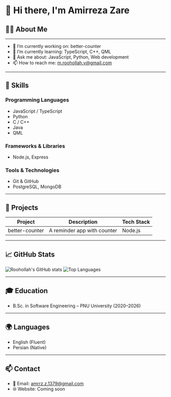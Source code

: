 # 👋 Hi there, I'm Amirreza Zare

## 👨‍💻 About Me
----

- 🔭 I’m currently working on: better-counter
- 🌱 I’m currently learning: TypeScript, C++, QML
- 💬 Ask me about: JavaScript, Python, Web development
- 📫 How to reach me: m.roohollah.v@gmail.com

---

## 💼 Skills

### Programming Languages
- JavaScript / TypeScript
- Python
- C / C++
- Java
- QML

### Frameworks & Libraries
- Node.js, Express

### Tools & Technologies
- Git & GitHub
- PostgreSQL, MongoDB

---

## 🚀 Projects

| Project        | Description                 | Tech Stack  |
|----------------|-----------------------------|-------------|
| better-counter | A reminder app with counter | Node.js     |

---

## 📈 GitHub Stats

![Roohollah's GitHub stats](https://github-readme-stats.vercel.app/api?username=Amir-r-zare&show_icons=true&theme=default)
![Top Languages](https://github-readme-stats.vercel.app/api/top-langs/?username=Amir-r-zare&layout=compact)

---

## 🎓 Education

- B.Sc. in Software Engineering – PNU University (2020–2026)

---

## 🌍 Languages

- English (Fluent)
- Persian (Native)

---

## 📫 Contact

- 📧 Email: amrrz.z.1379@gmail.com
- 🌐 Website: Coming soon
